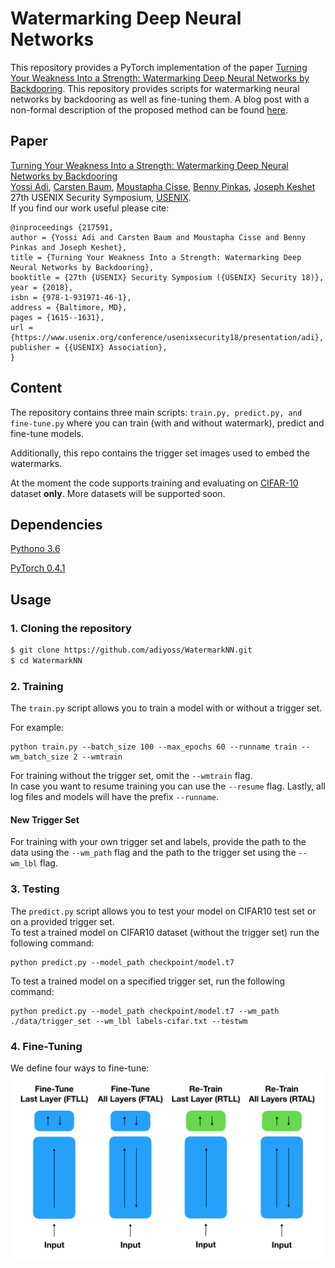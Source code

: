 # Watermarking Deep Neural Networks

This repository provides a PyTorch implementation of the paper [Turning Your Weakness Into a Strength: Watermarking Deep Neural Networks by Backdooring](https://www.usenix.org/system/files/conference/usenixsecurity18/sec18-adi.pdf). This repository provides scripts for watermarking neural networks by backdooring as well as fine-tuning them. A blog post with a non-formal description of the proposed method can be found [here](https://medium.com/@carstenbaum/the-ubiquity-of-machine-learning-and-its-challenges-to-intellectual-property-dc38e7d66b05).

## Paper 

[Turning Your Weakness Into a Strength: Watermarking Deep Neural Networks by Backdooring](https://www.usenix.org/system/files/conference/usenixsecurity18/sec18-adi.pdf)
</br>
[Yossi Adi](https://adiyoss.github.io/), [Carsten Baum](http://www.carstenbaum.com/), [Moustapha Cisse](http://moustaphacisse.com/), [Benny Pinkas](http://www.pinkas.net/), [Joseph Keshet](http://u.cs.biu.ac.il/~jkeshet/)
</br>
27th USENIX Security Symposium, [USENIX](https://www.usenix.org/conference/usenixsecurity18).</br>
If you find our work useful please cite: 
```
@inproceedings {217591,
author = {Yossi Adi and Carsten Baum and Moustapha Cisse and Benny Pinkas and Joseph Keshet},
title = {Turning Your Weakness Into a Strength: Watermarking Deep Neural Networks by Backdooring},
booktitle = {27th {USENIX} Security Symposium ({USENIX} Security 18)},
year = {2018},
isbn = {978-1-931971-46-1},
address = {Baltimore, MD},
pages = {1615--1631},
url = {https://www.usenix.org/conference/usenixsecurity18/presentation/adi},
publisher = {{USENIX} Association},
}
```

## Content
The repository contains three main scripts: `train.py, predict.py, and fine-tune.py` where you can train (with and without watermark), predict and fine-tune models. 

Additionally, this repo contains the trigger set images used to embed the watermarks.

At the moment the code supports training and evaluating on [CIFAR-10](https://www.cs.toronto.edu/~kriz/cifar.html) dataset **only**. More datasets will be supported soon. 

## Dependencies
[Pythono 3.6](https://www.anaconda.com/download)

[PyTorch 0.4.1](https://pytorch.org/)

## Usage

### 1. Cloning the repository
```bash
$ git clone https://github.com/adiyoss/WatermarkNN.git
$ cd WatermarkNN
```
### 2. Training

The `train.py` script allows you to train a model with or without a trigger set. 

For example: 
```
python train.py --batch_size 100 --max_epochs 60 --runname train --wm_batch_size 2 --wmtrain
```
For training without the trigger set, omit the `--wmtrain` flag.
</br>
In case you want to resume training you can use the `--resume` flag. Lastly, all log files and models will have the prefix `--runname`.


#### New Trigger Set
For training with your own trigger set and labels, provide the path to the data using the `--wm_path` flag and the path to the trigger set using the `--wm_lbl` flag.

### 3. Testing

The `predict.py` script allows you to test your model on CIFAR10 test set or on a provided trigger set. </br>
To test a trained model on CIFAR10 dataset (without the trigger set) run the following command: 
```
python predict.py --model_path checkpoint/model.t7
```
To test a trained model on a specified trigger set, run the following command: 
```
python predict.py --model_path checkpoint/model.t7 --wm_path ./data/trigger_set --wm_lbl labels-cifar.txt --testwm
```

### 4. Fine-Tuning

We define four ways to fine-tune: 
<img src="img/fine-tune.png" alt="Fine-tuning techniques" style="float: left; margin-right: 10px;" />










